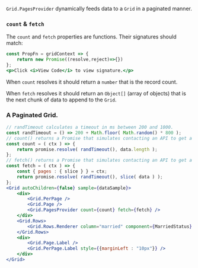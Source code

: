 `Grid.PagesProvider` dynamically feeds data to a `Grid` in a paginated manner.

### `count` & `fetch`  

The `count` and `fetch` properties are functions.  Their signatures should match:  
```jsx
const PropFn = gridContext => {
    return new Promise((resolve,reject)=>{})
};
<p>Click <i>View Code</i> to view signature.</p>
```

When `count` resolves it should return a `number` that is the record count.  

When `fetch` resolves it should return an `Object[]` (array of objects) that is the next chunk of data to append to the `Grid`.  

### A Paginated Grid.
```jsx
// randTimeout calculates a timeout in ms between 200 and 1000.
const randTimeout = () => 200 + Math.floor( Math.random() * 800 );
// count() returns a Promise that simulates contacting an API to get a record count.
const count = ( ctx ) => {
    return promise.resolve( randTimeout(), data.length );
};
// fetch() returns a Promise that simulates contacting an API to get a page of data.
const fetch = ( ctx ) => {
    const { pages : { slice } } = ctx;
    return promise.resolve( randTimeout(), slice( data ) );
};
<Grid autoChildren={false} sample={dataSample}>
    <div>
        <Grid.PerPage />
        <Grid.Page />
        <Grid.PagesProvider count={count} fetch={fetch} />
    </div>
    <Grid.Rows>
        <Grid.Rows.Renderer column="married" component={MarriedStatus} />
    </Grid.Rows>
    <div>
        <Grid.Page.Label />
        <Grid.PerPage.Label style={{marginLeft : "10px"}} />
    </div>
</Grid>
```
